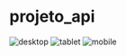 # projeto_api

![desktop](https://github.com/caaaampos444/projeto_api/assets/124818676/0f1a7e4d-722b-4074-944f-ee1a056c8e4b)
![tablet](https://github.com/caaaampos444/projeto_api/assets/124818676/593c9fa6-e4b7-4e5a-830c-91fadf2d8108)
![mobile](https://github.com/caaaampos444/projeto_api/assets/124818676/a71000b6-c69d-4cd1-a3d2-699f863416eb)

